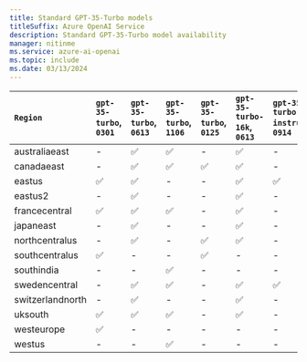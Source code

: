 ```yaml
---
title: Standard GPT-35-Turbo models
titleSuffix: Azure OpenAI Service
description: Standard GPT-35-Turbo model availability
manager: nitinme
ms.service: azure-ai-openai
ms.topic: include
ms.date: 03/13/2024
---
```


| `Region`   | `gpt-35-turbo`, `0301`   | `gpt-35-turbo`, `0613`   | `gpt-35-turbo`, `1106`   | `gpt-35-turbo`, `0125`   | `gpt-35-turbo-16k`, `0613`   | `gpt-35-turbo-instruct`, `0914`   |
|:-----------------|:---------------------------|:---------------------------|:---------------------------|:---------------------------|:-------------------------------|:------------------------------------|
| australiaeast    | -                      | ✅                       | ✅                       | -                      | ✅                           | -                               |
| canadaeast       | -                      | ✅                       | ✅                       | ✅                       | ✅                           | -                               |
| eastus           | ✅                       | ✅                       | -                      | -                      | ✅                           | ✅                                |
| eastus2          | -                      | ✅                       | -                      | -                      | ✅                           | -                               |
| francecentral    | ✅                       | ✅                       | ✅                       | -                      | ✅                           | -                               |
| japaneast        | -                      | ✅                       | -                      | -                      | ✅                           | -                               |
| northcentralus   | -                      | ✅                       | -                      | ✅                       | ✅                           | -                               |
| southcentralus   | ✅                       | -                      | -                      | ✅                       | -                          | -                               |
| southindia       | -                      | -                      | ✅                       | -                      | -                          | -                               |
| swedencentral    | -                      | ✅                       | ✅                       | -                      | ✅                           | ✅                                |
| switzerlandnorth | -                      | ✅                       | -                      | -                      | ✅                           | -                               |
| uksouth          | ✅                       | ✅                       | ✅                       | -                      | ✅                           | -                               |
| westeurope       | ✅                       | -                      | -                      | -                      | -                          | -                               |
| westus           | -                      | -                      | ✅                       | -                      | -                          | -                               |